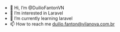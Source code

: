 - 👋 Hi, I’m @DuilioFantonVN
- 👀 I’m interested in Laravel
- 🌱 I’m currently learning laravel
- 📫 How to reach me duilio.fanton@vilanova.com.br

<!---
DuilioFantonVN/DuilioFantonVN is a ✨ special ✨ repository because its `README.md` (this file) appears on your GitHub profile.
You can click the Preview link to take a look at your changes.
--->
